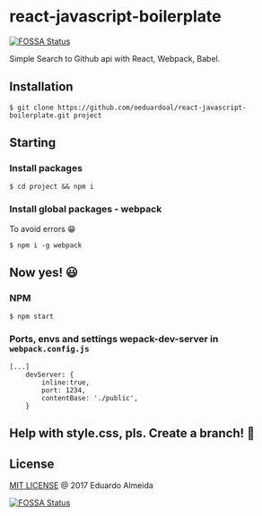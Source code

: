 # react-javascript-boilerplate
[![FOSSA Status](https://app.fossa.io/api/projects/git%2Bgithub.com%2Foeduardoal%2Freact-javascript-boilerplate.svg?type=shield)](https://app.fossa.io/projects/git%2Bgithub.com%2Foeduardoal%2Freact-javascript-boilerplate?ref=badge_shield)

Simple Search to Github api with React, Webpack, Babel.

## Installation
```
$ git clone https://github.com/oeduardoal/react-javascript-boilerplate.git project
```

## Starting
### Install packages
```
$ cd project && npm i
```

### Install global packages - webpack
To avoid errors :grin:
```
$ npm i -g webpack
```

## Now yes! :smiley:
### NPM
```
$ npm start
```

### Ports, envs and settings wepack-dev-server in `webpack.config.js`
```
[...]
	devServer: {
		inline:true,
		port: 1234,
		contentBase: './public',
	}
```

## Help with style.css, pls. Create a branch! :open_hands:

## License

[MIT LICENSE](https://github.com/oeduardoal/react-javascript-boilerplate/blob/master/LICENSE) @ 2017 Eduardo Almeida


[![FOSSA Status](https://app.fossa.io/api/projects/git%2Bgithub.com%2Foeduardoal%2Freact-javascript-boilerplate.svg?type=large)](https://app.fossa.io/projects/git%2Bgithub.com%2Foeduardoal%2Freact-javascript-boilerplate?ref=badge_large)